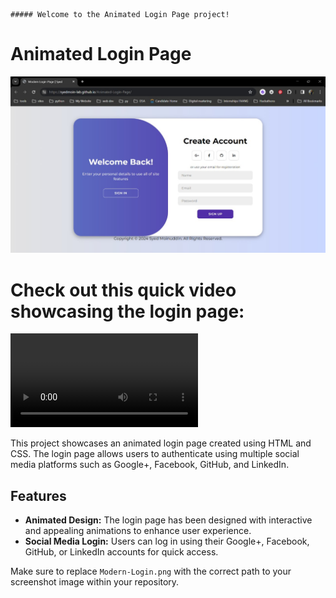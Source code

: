 						    																##### Welcome to the Animated Login Page project!

# Animated Login Page

![Login Page Screenshot](Modern-Login.jpg)

# Check out this quick video showcasing the login page:

![Animated Login Page Demo](Modern-Login-Video.mp4)

This project showcases an animated login page created using HTML and CSS. The login page allows users to authenticate using multiple social media platforms such as Google+, Facebook, GitHub, and LinkedIn.

## Features
- **Animated Design:** The login page has been designed with interactive and appealing animations to enhance user experience.
- **Social Media Login:** Users can log in using their Google+, Facebook, GitHub, or LinkedIn accounts for quick access.

  
Make sure to replace `Modern-Login.png` with the correct path to your screenshot image within your repository.

